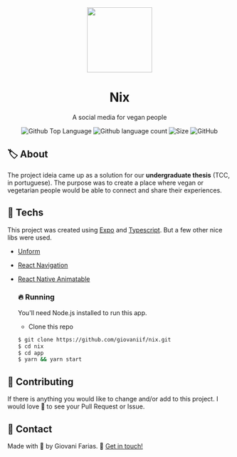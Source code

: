 <div align="center">
  <img src="https://ik.imagekit.io/giovaniif/logo_hkPqOvBfH.png" height="146">

  <h1>Nix</h1>
  <p>A social media for vegan people</p>
</div>

<div margin="10px 0" align="center">
    <img alt="Github Top Language" src="https://img.shields.io/github/languages/top/giovaniif/nix">
    <img alt="Github language count" src="https://img.shields.io/github/languages/count/giovaniif/nix">
    <img alt="Size" src="https://img.shields.io/github/repo-size/giovaniif/nix">
    <img alt="GitHub" src="https://img.shields.io/github/license/giovaniif/nix">
</div>

<h2>🏷️ About</h2>

The project ideia came up as a solution for our **undergraduate thesis** (TCC, in portuguese). The purpose was to create a place where vegan or vegetarian people would be able to connect and share their experiences.

<h2>🚀 Techs</h2>

This project was created using [Expo](https://github.com/expo/expo) and [Typescript](https://github.com/microsoft/typescript). But a few other nice libs were used.

- [Unform](https://github.com/unform/unform)
- [React Navigation](https://github.com/react-navigation/react-navigation)
- [React Native Animatable](https://github.com/oblador/react-native-animatable)

  <h3>🔥 Running</h3>

  You'll need Node.js installed to run this app.

  - Clone this repo

  ```bash
  $ git clone https://github.com/giovaniif/nix.git
  $ cd nix
  $ cd app
  $ yarn && yarn start
  ```

<h2>🍻 Contributing</h2>

If there is anything you would like to change and/or add to this project. I would love 💜 to see your Pull Request or Issue.

<h2>💬 Contact</h2>

Made with 💜 by Giovani Farias. 👋 [Get in touch!](<(https://www.linkedin.com/in/giovani-ricco-farias-b97316186/)>)
